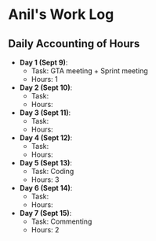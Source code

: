 # Anil's Work Log
## Daily Accounting of Hours
- **Day 1 (Sept 9)**: 
  - Task: GTA meeting + Sprint meeting
  - Hours: 1
- **Day 2 (Sept 10)**: 
  - Task:
  - Hours:
 - **Day 3 (Sept 11)**: 
   - Task:
   - Hours:
 - **Day 4 (Sept 12)**: 
   - Task:
   - Hours:
 - **Day 5 (Sept 13)**: 
   - Task: Coding
   - Hours: 3
 - **Day 6 (Sept 14)**: 
   - Task:
   - Hours:
  - **Day 7 (Sept 15)**: 
    - Task: Commenting
    - Hours: 2
